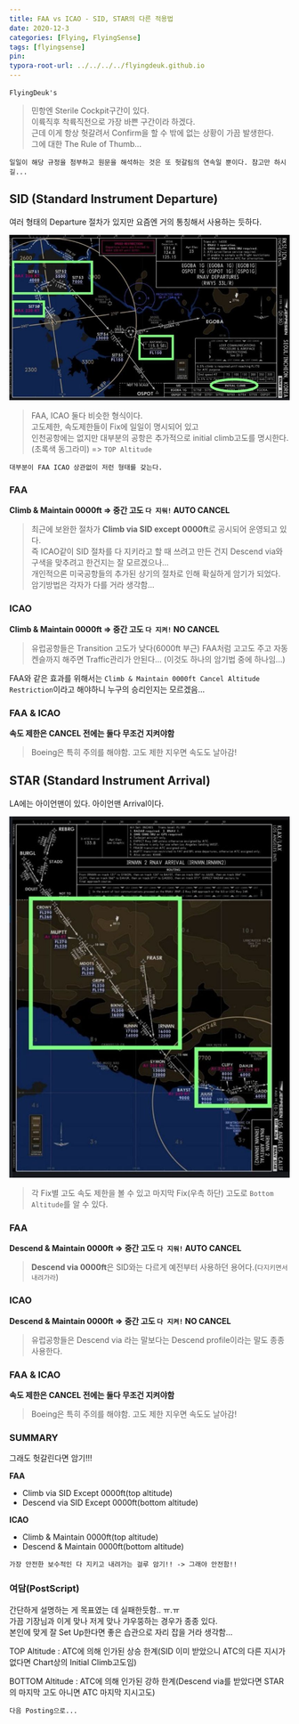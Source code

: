 ```yaml
---
title: FAA vs ICAO - SID, STAR의 다른 적용법
date: 2020-12-3
categories: [Flying, FlyingSense]
tags: [flyingsense]
pin:
typora-root-url: ../../../../flyingdeuk.github.io
---
```


`FlyingDeuk's`
> 민항엔 Sterile Cockpit구간이 있다. <br>
이륙직후 착륙직전으로 가장 바쁜 구간이라 하겠다. <br>
근데 이게 항상 헛갈려서 Confirm을 할 수 밖에 없는 상황이 가끔 발생한다. <br>
그에 대한 The Rule of Thumb...

`일일이 해당 규정을 첨부하고 원문을 해석하는 것은 또 헛갈림의 연속일 뿐이다. 참고만 하시길...`

## SID (Standard Instrument Departure)
여러 형태의 Departure 절차가 있지만 요즘엔 거의 통칭해서 사용하는 듯하다.

![sid](/img/flying/sense/faaicao/sid1.jpg)

>FAA, ICAO 둘다 비슷한 형식이다. <br>
고도제한, 속도제한들이 Fix에 일일이 명시되어 있고 <br>
인천공항에는 없지만 대부분의 공항은 추가적으로 initial climb고도를 명시한다. (초록색 동그라미) => `TOP Altitude`

`대부분이 FAA ICAO 상관없이 저런 형태를 갖는다.`

### FAA
**Climb & Maintain 0000ft => 중간 고도 `다 지워!` AUTO CANCEL**
>최근에 보완한 절차가 **Climb via SID except 0000ft**로 공시되어 운영되고 있다. <br>
즉 ICAO같이 SID 절차를 다 지키라고 할 때 쓰려고 만든 건지 Descend via와 구색을 맞추려고 한건지는 잘 모르겠으나...<br>
개인적으론 미국공항들의 추가된 상기의 절차로 인해 확실하게 암기가 되었다. <br>
암기방법은 각자가 다를 거라 생각함...

### ICAO
__Climb & Maintain 0000ft => 중간 고도 `다 지켜!` NO CANCEL__
>유럽공항들은 Transition 고도가 낮다(6000ft 부근) FAA처럼 고고도 주고 자동 켄슬까지 해주면 Traffic관리가 안된다... (이것도 하나의 암기법 중에 하나임...)

FAA와 같은 효과를 위해서는 `Climb & Maintain 0000ft Cancel Altitude Restriction`이라고 해야하니 누구의 승리인지는 모르겠음...

### FAA & ICAO
**속도 제한은 CANCEL 전에는 둘다 무조건 지켜야함**
>Boeing은 특히 주의를 해야함. 고도 제한 지우면 속도도 날아감!

## STAR (Standard Instrument Arrival)
LA에는 아이언맨이 있다. 아이언맨 Arrival이다.

![star](/img/flying/sense/faaicao/star.jpg)
>각 Fix별 고도 속도 제한을 볼 수 있고 마지막 Fix(우측 하단) 고도로 `Bottom Altitude`를 알 수 있다. <br>

### FAA
**Descend & Maintain 0000ft => 중간 고도 `다 지워!` AUTO CANCEL**
>**Descend via 0000ft**은 SID와는 다르게 예전부터 사용하던 용어다.(`다지키면서 내려가라`) <br>

### ICAO
__Descend & Maintain 0000ft => 중간 고도 `다 지켜!` NO CANCEL__
>유럽공항들은 Descend via 라는 말보다는 Descend profile이라는 말도 종종 사용한다.

### FAA & ICAO
**속도 제한은 CANCEL 전에는 둘다 무조건 지켜야함**
>Boeing은 특히 주의를 해야함. 고도 제한 지우면 속도도 날아감!

### SUMMARY
그래도 헛갈린다면 암기!!!

**FAA**
- Climb via SID Except 0000ft(top altitude)
- Descend via SID Except 0000ft(bottom altitude)

**ICAO**
- Climb & Maintain 0000ft(top altitude)
- Descend & Maintain 0000ft(bottom altitude)

`가장 안전한 보수적인 다 지키고 내려가는 걸루 암기!! -> 그래야 안전함!!`

### 여담(PostScript)
간단하게 설명하는 게 목표였는 데 실패한듯함.. ㅠ.ㅠ <br>
가끔 기장님과 이게 맞나 저게 맞나 갸우뚱하는 경우가 종종 있다. <br>
본인에 맞게 잘 Set Up한다면 좋은 습관으로 자리 잡을 거라 생각함...<br>

TOP Altitude : ATC에 의해 인가된 상승 한계(SID 이미 받았으니 ATC의 다른 지시가 없다면 Chart상의 Initial Climb고도임)

BOTTOM Altitude : ATC에 의해 인가된 강하 한계(Descend via를 받았다면 STAR의 마지막 고도 아니면 ATC 마지막 지시고도)

`다음 Posting으로...`

